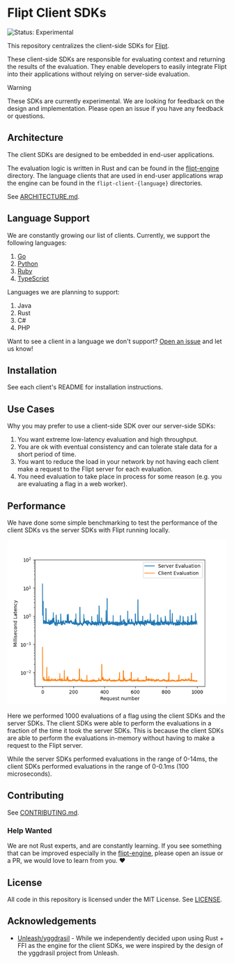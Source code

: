 # Flipt Client SDKs

![Status: Experimental](https://img.shields.io/badge/status-experimental-yellow)

This repository centralizes the client-side SDKs for [Flipt](https://github.com/flipt-io/flipt).

These client-side SDKs are responsible for evaluating context and returning the results of the evaluation. They enable developers to easily integrate Flipt into their applications without relying on server-side evaluation.

> [!WARNING]
> These SDKs are currently experimental. We are looking for feedback on the design and implementation. Please open an issue if you have any feedback or questions.

## Architecture

The client SDKs are designed to be embedded in end-user applications.

The evaluation logic is written in Rust and can be found in the [flipt-engine](./flipt-engine/) directory. The language clients that are used in end-user applications wrap the engine can be found in the `flipt-client-{language}` directories.

See [ARCHITECTURE.md](./ARCHITECTURE.md).

## Language Support

We are constantly growing our list of clients. Currently, we support the following languages:

1. [Go](./flipt-client-go)
1. [Python](./flipt-client-python)
1. [Ruby](./flipt-client-ruby)
1. [TypeScript](./flipt-client-node)

Languages we are planning to support:

1. Java
1. Rust
1. C#
1. PHP

Want to see a client in a language we don't support? [Open an issue](https://github.com/flipt-io/client-sdks/issues/new) and let us know!

## Installation

See each client's README for installation instructions.

## Use Cases

Why you may prefer to use a client-side SDK over our server-side SDKs:

1. You want extreme low-latency evaluation and high throughput.
1. You are ok with eventual consistency and can tolerate stale data for a short period of time.
1. You want to reduce the load in your network by not having each client make a request to the Flipt server for each evaluation.
1. You need evaluation to take place in process for some reason (e.g. you are evaluating a flag in a web worker).

## Performance

We have done some simple benchmarking to test the performance of the client SDKs vs the server SDKs with Flipt running locally.

![Performance Benchmarks](.github/images/performance.png)

Here we performed 1000 evaluations of a flag using the client SDKs and the server SDKs. The client SDKs were able to perform the evaluations in a fraction of the time it took the server SDKs. This is because the client SDKs are able to perform the evaluations in-memory without having to make a request to the Flipt server.

While the server SDKs performed evaluations in the range of 0-14ms, the client SDKs performed evaluations in the range of 0-0.1ms (100 microseconds).

## Contributing

See [CONTRIBUTING.md](./CONTRIBUTING.md).

### Help Wanted

We are not Rust experts, and are constantly learning. If you see something that can be improved especially in the [flipt-engine](./flipt-engine/), please open an issue or a PR, we would love to learn from you. :heart:

## License

All code in this repository is licensed under the MIT License. See [LICENSE](./LICENSE).

## Acknowledgements

- [Unleash/yggdrasil](https://github.com/Unleash/yggdrasil) - While we independently decided upon using Rust + FFI as the engine for the client SDKs, we were inspired by the design of the yggdrasil project from Unleash.
